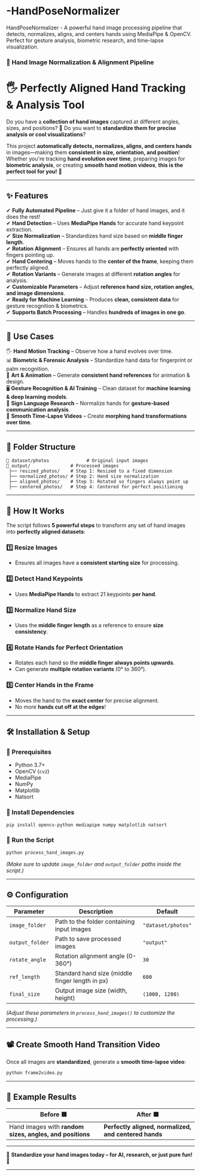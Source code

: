 # -HandPoseNormalizer
HandPoseNormalizer - A powerful hand image processing pipeline that detects, normalizes, aligns, and centers hands using MediaPipe &amp; OpenCV. Perfect for gesture analysis, biometric research, and time-lapse visualization.

### **🚀 Hand Image Normalization & Alignment Pipeline**
# 🖐️ **Perfectly Aligned Hand Tracking & Analysis Tool**  

Do you have a **collection of hand images** captured at different angles, sizes, and positions? 📸 Do you want to **standardize them for precise analysis or cool visualizations**?  

This project **automatically detects, normalizes, aligns, and centers hands** in images—making them **consistent in size, orientation, and position**! Whether you're tracking **hand evolution over time**, preparing images for **biometric analysis**, or creating **smooth hand motion videos**, **this is the perfect tool for you!** 🎯  

---

## **✨ Features**
✔ **Fully Automated Pipeline** – Just give it a folder of hand images, and it does the rest!  
✔ **Hand Detection** – Uses **MediaPipe Hands** for accurate hand keypoint extraction.  
✔ **Size Normalization** – Standardizes hand size based on **middle finger length**.  
✔ **Rotation Alignment** – Ensures all hands are **perfectly oriented** with fingers pointing up.  
✔ **Hand Centering** – Moves hands to the **center of the frame**, keeping them perfectly aligned.  
✔ **Rotation Variants** – Generate images at different **rotation angles** for analysis.  
✔ **Customizable Parameters** – Adjust **reference hand size, rotation angles, and image dimensions**.  
✔ **Ready for Machine Learning** – Produces **clean, consistent data** for gesture recognition & biometrics.  
✔ **Supports Batch Processing** – Handles **hundreds of images in one go**.  

---

## **🔬 Use Cases**
🖐️ **Hand Motion Tracking** – Observe how a hand evolves over time.  
📊 **Biometric & Forensic Analysis** – Standardize hand data for fingerprint or palm recognition.  
🎨 **Art & Animation** – Generate **consistent hand references** for animation & design.  
🖥️ **Gesture Recognition & AI Training** – Clean dataset for **machine learning & deep learning models**.  
📱 **Sign Language Research** – Normalize hands for **gesture-based communication analysis**.  
🎥 **Smooth Time-Lapse Videos** – Create **morphing hand transformations over time**.  

---

## **📂 Folder Structure**
```
📁 dataset/photos              # Original input images  
📁 output/               # Processed images  
 ├── resized_photos/    # Step 1: Resized to a fixed dimension  
 ├── normalized_photos/ # Step 2: Hand size normalization  
 ├── aligned_photos/    # Step 3: Rotated so fingers always point up  
 ├── centered_photos/   # Step 4: Centered for perfect positioning  
```

---

## **🚀 How It Works**
The script follows **5 powerful steps** to transform any set of hand images into **perfectly aligned datasets**:  

### **1️⃣ Resize Images**
- Ensures all images have a **consistent starting size** for processing.  

### **2️⃣ Detect Hand Keypoints**
- Uses **MediaPipe Hands** to extract 21 keypoints **per hand**.  

### **3️⃣ Normalize Hand Size**
- Uses the **middle finger length** as a reference to ensure **size consistency**.  

### **4️⃣ Rotate Hands for Perfect Orientation**
- Rotates each hand so the **middle finger always points upwards**.  
- Can generate **multiple rotation variants** (0° to 360°).  

### **5️⃣ Center Hands in the Frame**
- Moves the hand to the **exact center** for precise alignment.  
- No more **hands cut off at the edges**!  

---

## **🛠 Installation & Setup**
### **📌 Prerequisites**
- Python 3.7+
- OpenCV (`cv2`)
- MediaPipe
- NumPy
- Matplotlib
- Natsort

### **📌 Install Dependencies**
```bash
pip install opencv-python mediapipe numpy matplotlib natsort
```

### **📌 Run the Script**
```bash
python process_hand_images.py
```
*(Make sure to update `image_folder` and `output_folder` paths inside the script.)*  

---

## **⚙ Configuration**
| Parameter        | Description                                      | Default |
|-----------------|--------------------------------------------------|---------|
| `image_folder`  | Path to the folder containing input images       | `"dataset/photos"` |
| `output_folder` | Path to save processed images                    | `"output"` |
| `rotate_angle`  | Rotation alignment angle (0-360°)                | `30` |
| `ref_length`    | Standard hand size (middle finger length in px) | `600` |
| `final_size`    | Output image size (width, height)                | `(1000, 1280)` |

*(Adjust these parameters in `process_hand_images()` to customize the processing.)*

---

## **📽️ Create Smooth Hand Transition Video**
Once all images are **standardized**, generate a **smooth time-lapse video**:
```bash
python frame2video.py
```

---

## **🌟 Example Results**
| **Before** 🟥 | **After** 🟩 |
|--------------|--------------|
| Hand images with **random sizes, angles, and positions** | **Perfectly aligned, normalized, and centered hands** |


---

🚀 **Standardize your hand images today – for AI, research, or just pure fun!** 🚀  

---
